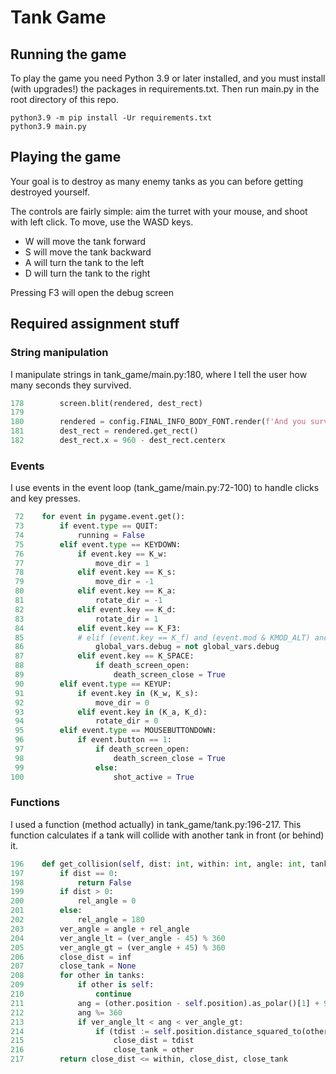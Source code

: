 # Tank Game

## Running the game

To play the game you need Python 3.9 or later installed, and you must install (with upgrades!) the packages in requirements.txt.
Then run main.py in the root directory of this repo.

```shell
python3.9 -m pip install -Ur requirements.txt
python3.9 main.py
```

## Playing the game

Your goal is to destroy as many enemy tanks as you can before getting destroyed yourself.

The controls are fairly simple: aim the turret with your mouse, and shoot with left click. To move, use the WASD keys.

+ W will move the tank forward
+ S will move the tank backward
+ A will turn the tank to the left
+ D will turn the tank to the right

Pressing F3 will open the debug screen

## Required assignment stuff

### String manipulation

I manipulate strings in tank_game/main.py:180, where I tell the user how many seconds they survived.

```python
178        screen.blit(rendered, dest_rect)
179
180        rendered = config.FINAL_INFO_BODY_FONT.render(f'And you survived for {global_vars.time_lasted:.3f} seconds', True, 'darkgreen')
181        dest_rect = rendered.get_rect()
182        dest_rect.x = 960 - dest_rect.centerx
```

### Events

I use events in the event loop (tank_game/main.py:72-100) to handle clicks and key presses.

```python
 72    for event in pygame.event.get():
 73        if event.type == QUIT:
 74            running = False
 75        elif event.type == KEYDOWN:
 76            if event.key == K_w:
 77                move_dir = 1
 78            elif event.key == K_s:
 79                move_dir = -1
 80            elif event.key == K_a:
 81                rotate_dir = -1
 82            elif event.key == K_d:
 83                rotate_dir = 1
 84            elif event.key == K_F3:
 85            # elif (event.key == K_f) and (event.mod & KMOD_ALT) and (event.mod & KMOD_SHIFT):
 86                global_vars.debug = not global_vars.debug
 87            elif event.key == K_SPACE:
 88                if death_screen_open:
 89                    death_screen_close = True
 90        elif event.type == KEYUP:
 91            if event.key in (K_w, K_s):
 92                move_dir = 0
 93            elif event.key in (K_a, K_d):
 94                rotate_dir = 0
 95        elif event.type == MOUSEBUTTONDOWN:
 96            if event.button == 1:
 97                if death_screen_open:
 98                    death_screen_close = True
 99                else:
100                    shot_active = True
```

### Functions

I used a function (method actually) in tank_game/tank.py:196-217. This function calculates if a tank will collide with another tank in front (or behind) it.

```python
196    def get_collision(self, dist: int, within: int, angle: int, tanks: list[Tank]) -> tuple[bool, float, Tank]:
197        if dist == 0:
198            return False
199        if dist > 0:
200            rel_angle = 0
201        else:
202            rel_angle = 180
203        ver_angle = angle + rel_angle
204        ver_angle_lt = (ver_angle - 45) % 360
205        ver_angle_gt = (ver_angle + 45) % 360
206        close_dist = inf
207        close_tank = None
208        for other in tanks:
209            if other is self:
210                continue
211            ang = (other.position - self.position).as_polar()[1] + 90
212            ang %= 360
213            if ver_angle_lt < ang < ver_angle_gt:
214                if (tdist := self.position.distance_squared_to(other.position)) < close_dist:
215                    close_dist = tdist
216                    close_tank = other
217        return close_dist <= within, close_dist, close_tank
```

